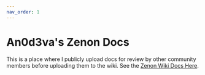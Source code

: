```yaml
---
nav_order: 1
---
```


# An0d3va's Zenon Docs

This is a place where I publicly upload docs for review by other community members before uploading them to the wiki. See the [Zenon Wiki Docs Here](https://docs.zenon.wiki/home/).
